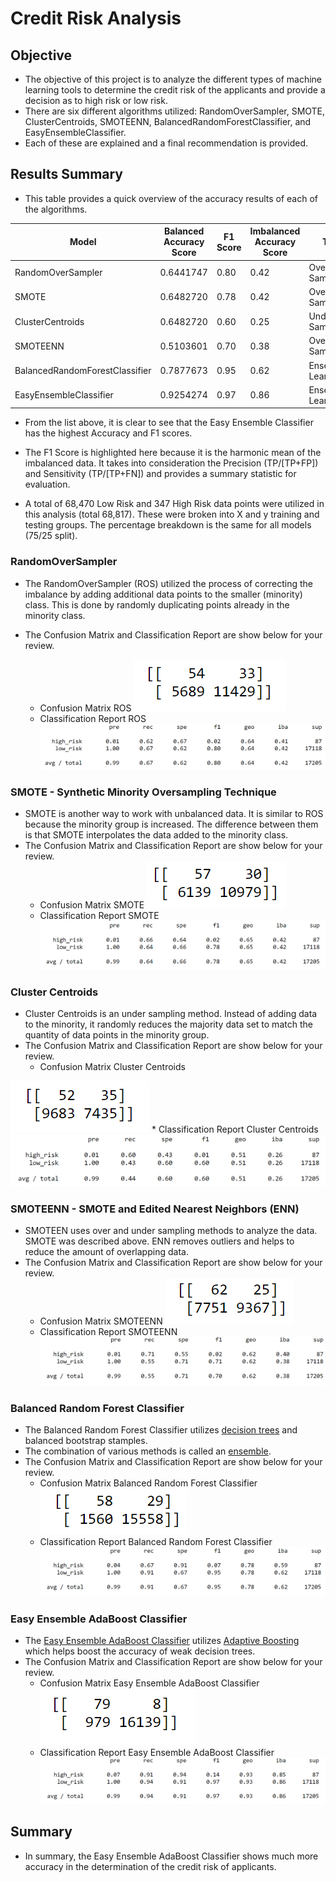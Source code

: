 # Credit Risk Analysis

## Objective
* The objective of this project is to analyze the different types of machine learning tools to determine the credit risk of the applicants and provide a decision as to high risk or low risk.
* There are six different algorithms utilized: RandomOverSampler, SMOTE, ClusterCentroids, SMOTEENN, BalancedRandomForestClassifier, and EasyEnsembleClassifier.
* Each of these are explained and a final recommendation is provided. 

## Results Summary
* This table provides a quick overview of the accuracy results of each of the algorithms.

| Model                          | Balanced Accuracy Score   | F1 Score   | Imbalanced Accuracy Score   | Type                | 
| -----------                    | -------------------       | --------   | -------------------         | ---------------     | 
| RandomOverSampler              | 0.6441747                 | 0.80       | 0.42                        | Over Sampling       |
| SMOTE                          | 0.6482720                 | 0.78       | 0.42                        | Over Sampling       |  
| ClusterCentroids               | 0.6482720                 | 0.60       | 0.25                        | Under Sampling      |
| SMOTEENN                       | 0.5103601                 | 0.70       | 0.38                        | Over/Under Sampling |
| BalancedRandomForestClassifier | 0.7877673                 | 0.95       | 0.62                        | Ensemble Learners   |
| EasyEnsembleClassifier         | 0.9254274                 | 0.97       | 0.86                        | Ensemble Learners   |

* From the list above, it is clear to see that the Easy Ensemble Classifier has the highest Accuracy and F1 scores.

* The F1 Score is highlighted here because it is the harmonic mean of the imbalanced data. It takes into consideration the Precision (TP/[TP+FP]) and Sensitivity (TP/[TP+FN]) and provides a summary statistic for evaluation. 

* A total of 68,470 Low Risk and 347 High Risk data points were utilized in this analysis (total 68,817). These were broken into X and y training and testing groups. The percentage breakdown is the same for all models (75/25 split). 

### RandomOverSampler

* The RandomOverSampler (ROS) utilized the process of correcting the imbalance by adding additional data points to the smaller (minority) class. This is done by randomly duplicating points already in the minority class.

* The Confusion Matrix and Classification Report are show below for your review.
	* Confusion Matrix ROS
![Confusion Matrix ROS](https://github.com/summerstime/Credit_Risk_Analysis/blob/main/Images/ROSconfusionMatrix.png)
	* Classification Report ROS
![Classification Report ROS](https://github.com/summerstime/Credit_Risk_Analysis/blob/main/Images/ROSclassReport.png)

### SMOTE - Synthetic Minority Oversampling Technique
* SMOTE is another way to work with unbalanced data. It is similar to ROS because the minority group is increased. The difference between them is that SMOTE interpolates the data added to the minority class.
* The Confusion Matrix and Classification Report are show below for your review.
	* Confusion Matrix SMOTE
![Confusion Matrix SMOTE](https://github.com/summerstime/Credit_Risk_Analysis/blob/main/Images/SMOTEconfusionMatrix.png)
	* Classification Report SMOTE
![Classification Report SMOTE](https://github.com/summerstime/Credit_Risk_Analysis/blob/main/Images/SMOTEclassReport.png)

### Cluster Centroids
* Cluster Centroids is an under sampling method. Instead of adding data to the minority, it randomly reduces the majority data set to match the quantity of data points in the minority group.
* The Confusion Matrix and Classification Report are show below for your review.
	* Confusion Matrix Cluster Centroids

![Confusion Matrix Cluster Centroids](https://github.com/summerstime/Credit_Risk_Analysis/blob/main/Images/CCconfusionMatrix.png)
	* Classification Report Cluster Centroids
![Classification Report Cluster Centroids](https://github.com/summerstime/Credit_Risk_Analysis/blob/main/Images/CCclassReport.png)

### SMOTEENN - SMOTE and Edited Nearest Neighbors (ENN)
* SMOTEEN uses over and under sampling methods to analyze the data. SMOTE was described above. ENN removes outliers and helps to reduce the amount of overlapping data.
* The Confusion Matrix and Classification Report are show below for your review.
	* Confusion Matrix SMOTEENN
![Confusion Matrix SMOTEENN](https://github.com/summerstime/Credit_Risk_Analysis/blob/main/Images/SMOTEENNconfusionMatrix.png)
	* Classification Report SMOTEENN
![Classification Report SMOTEENN](https://github.com/summerstime/Credit_Risk_Analysis/blob/main/Images/SMOTEENNclassReport.png)

### Balanced Random Forest Classifier 
* The Balanced Random Forest Classifier utilizes [decision trees](https://towardsdatascience.com/decision-trees-in-machine-learning-641b9c4e8052) and balanced bootstrap stamples.
* The combination of various methods is called an [ensemble](https://towardsdatascience.com/ensemble-methods-in-machine-learning-what-are-they-and-why-use-them-68ec3f9fef5f).
* The Confusion Matrix and Classification Report are show below for your review.
	* Confusion Matrix Balanced Random Forest Classifier
![Confusion Matrix Balanced Random Forest Classifier](https://github.com/summerstime/Credit_Risk_Analysis/blob/main/Images/FORESTconfusionMatrix.png)
	* Classification Report Balanced Random Forest Classifier
![Classification Report Balanced Random Forest Classifier](https://github.com/summerstime/Credit_Risk_Analysis/blob/main/Images/FORESTclassReport.png)


### Easy Ensemble AdaBoost Classifier 
* The [Easy Ensemble AdaBoost Classifier](http://restanalytics.com/2020-03-29-Machine-Learning-With-Imbalanced-Target-Class-Datasets/) utilizes [Adaptive Boosting](https://machinelearningmastery.com/boosting-and-adaboost-for-machine-learning/) which helps boost the accuracy of weak decision trees.
* The Confusion Matrix and Classification Report are show below for your review.
	* Confusion Matrix Easy Ensemble AdaBoost Classifier
![Confusion Matrix Easy Ensemble AdaBoost Classifier](https://github.com/summerstime/Credit_Risk_Analysis/blob/main/Images/EASYconfusionMatrix.png)
	* Classification Report Easy Ensemble AdaBoost Classifier
![Classification Report Easy Ensemble AdaBoost Classifier](https://github.com/summerstime/Credit_Risk_Analysis/blob/main/Images/EASYclassReport.png)

## Summary
* In summary, the Easy Ensemble AdaBoost Classifier shows much more accuracy in the determination of the credit risk of applicants.


